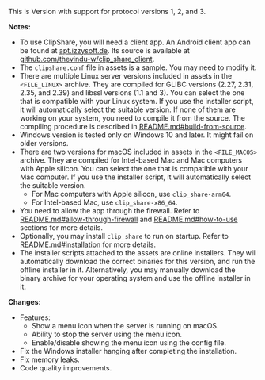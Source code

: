 This is Version <VERSION> with support for protocol versions 1, 2, and 3.

**Notes:**
- To use ClipShare, you will need a client app. An Android client app can be found at [apt.izzysoft.de](https://apt.izzysoft.de/fdroid/index/apk/com.tw.clipshare/). Its source is available at [github.com/thevindu-w/clip_share_client](https://github.com/thevindu-w/clip_share_client).
- The `clipshare.conf` file in assets is a sample. You may need to modify it.
- There are multiple Linux server versions included in assets in the `<FILE_LINUX>` archive. They are compiled for GLIBC versions (2.27, 2.31, 2.35, and 2.39) and libssl versions (1.1 and 3). You can select the one that is compatible with your Linux system. If you use the installer script, it will automatically select the suitable version. If none of them are working on your system, you need to compile it from the source. The compiling procedure is described in [README.md#build-from-source](https://github.com/thevindu-w/clip_share_server#build-from-source).
- Windows version is tested only on Windows 10 and later. It might fail on older versions.
- There are two versions for macOS included in assets in the `<FILE_MACOS>` archive. They are compiled for Intel-based Mac and Mac computers with Apple silicon. You can select the one that is compatible with your Mac computer. If you use the installer script, it will automatically select the suitable version.
  - For Mac computers with Apple silicon, use `clip_share-arm64`.
  - For Intel-based Mac, use `clip_share-x86_64`.
- You need to allow the app through the firewall. Refer to [README.md#allow-through-firewall](https://github.com/thevindu-w/clip_share_server#allow-through-firewall) and [README.md#how-to-use](https://github.com/thevindu-w/clip_share_server#how-to-use) sections for more details.
- Optionally, you may install `clip_share` to run on startup. Refer to [README.md#installation](https://github.com/thevindu-w/clip_share_server#installation) for more details.
- The installer scripts attached to the assets are online installers. They will automatically download the correct binaries for this version, and run the offline installer in it. Alternatively, you may manually download the binary archive for your operating system and use the offline installer in it.

**Changes:**
- Features:
  - Show a menu icon when the server is running on macOS.
  - Ability to stop the server using the menu icon.
  - Enable/disable showing the menu icon using the config file.
- Fix the Windows installer hanging after completing the installation.
- Fix memory leaks.
- Code quality improvements.
